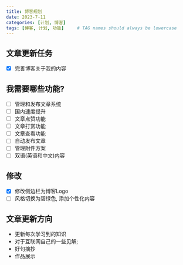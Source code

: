 ```yaml
---
title: 博客规划
date: 2023-7-11
categories: [计划, 博客]
tags: [博客, 计划, 功能]     # TAG names should always be lowercase
---
```


## 文章更新任务
- [x] 完善博客关于我的内容

## 我需要哪些功能?
- [ ] 管理和发布文章系统 
- [ ] 国内速度提升
- [ ] 文章点赞功能
- [ ] 文章打赏功能
- [ ] 文章查看功能
- [ ] 自动发布文章
- [ ] 管理附件方案
- [ ] 双语(英语和中文)内容
<!-- - [ ] 自定义域名 -->
<!-- - [ ] 部署到自己的服务器中 -->

## 修改
- [x] 修改侧边栏为博客Logo
- [ ] 风格切换为碧绿色, 添加个性化内容

## 文章更新方向
- 更新每次学习到的知识
- 对于互联网自己的一些见解;
- 好句摘抄
- 作品展示

<!-- ## 文章学习 -->
<!-- - 学习阮一峰的文笔 -->